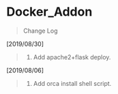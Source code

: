# Docker_Addon
>Change Log<br>

[2019/08/30]
>1. Add apache2+flask deploy.

[2019/08/06]
>1. Add orca install shell script.
